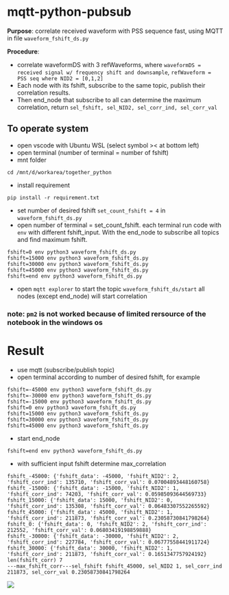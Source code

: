 # mqtt-python-pubsub
**Purpose**: correlate received waveform with PSS sequence fast, using MQTT in file `waveform_fshift_ds.py`

**Procedure**: 
- correlate waveformDS with 3 refWaveforms, where `waveformDS = received signal w/ frequency shift and downsample`, `refWaveform = PSS seq where NID2 = [0,1,2]` 
- Each node with its fshift, subscribe to the same topic, publish their correlation results.
- Then end_node that subscribe to all can determine the maximum correlation, return `sel_fshift, sel_NID2, sel_corr_ind, sel_corr_val`

## To operate system
- open vscode with Ubuntu WSL (select symbol >< at bottom left)
- open terminal (number of terminal = number of fshift)
- mnt folder
```
cd /mnt/d/workarea/together_python                                                                                                                                                                            
```
- install requirement
```
pip install -r requirement.txt
```
- set number of desired fshift `set_count_fshift = 4` in `waveform_fshift_ds.py`
- open number of terminal = set_count_fshift. each terminal run code with `env` with different fshift_input. With the end_node to subscribe all topics and find maximum fshift.
```
fshift=0 env python3 waveform_fshift_ds.py
fshift=15000 env python3 waveform_fshift_ds.py 
fshift=30000 env python3 waveform_fshift_ds.py 
fshift=45000 env python3 waveform_fshift_ds.py 
fshift=end env python3 waveform_fshift_ds.py 
```
- open `mqtt explorer` to start the topic `waveform_fshift_ds/start`
all nodes (except end_node) will start correlation

### note: `pm2` is not worked because of limited rersource of the notebook in the windows os

# Result
- use mqtt (subscribe/publish topic)
- open terminal according to number of desired fshift, for example
```
fshift=-45000 env python3 waveform_fshift_ds.py 
fshift=-30000 env python3 waveform_fshift_ds.py 
fshift=-15000 env python3 waveform_fshift_ds.py 
fshift=0 env python3 waveform_fshift_ds.py 
fshift=15000 env python3 waveform_fshift_ds.py
fshift=30000 env python3 waveform_fshift_ds.py
fshift=45000 env python3 waveform_fshift_ds.py 
```
- start end_node
```
fshift=end env python3 waveform_fshift_ds.py
```
- with sufficient input fshift determine max_correlation 
```
fshift_-45000: {'fshift_data': -45000, 'fshift_NID2': 2, 'fshift_corr_ind': 135710, 'fshift_corr_val': 0.07004893448160758}
fshift_-15000: {'fshift_data': -15000, 'fshift_NID2': 1, 'fshift_corr_ind': 74203, 'fshift_corr_val': 0.05985093644569733}
fshift_15000: {'fshift_data': 15000, 'fshift_NID2': 0, 'fshift_corr_ind': 135308, 'fshift_corr_val': 0.06483307552265592}
fshift_45000: {'fshift_data': 45000, 'fshift_NID2': 1, 'fshift_corr_ind': 211873, 'fshift_corr_val': 0.23058730841798264}
fshift_0: {'fshift_data': 0, 'fshift_NID2': 2, 'fshift_corr_ind': 212552, 'fshift_corr_val': 0.06803419198859888}
fshift_-30000: {'fshift_data': -30000, 'fshift_NID2': 2, 'fshift_corr_ind': 227784, 'fshift_corr_val': 0.06777558441911724}
fshift_30000: {'fshift_data': 30000, 'fshift_NID2': 1, 'fshift_corr_ind': 211873, 'fshift_corr_val': 0.1651347757924192}
len(fshift_corr) 7
---max_fshift_corr---sel_fshift fshift_45000, sel_NID2 1, sel_corr_ind 211873, sel_corr_val 0.23058730841798264  
```
<img src=https://github.com/user-attachments/assets/10b7c001-6ce4-45d8-bf96-7d04c0d12171>


